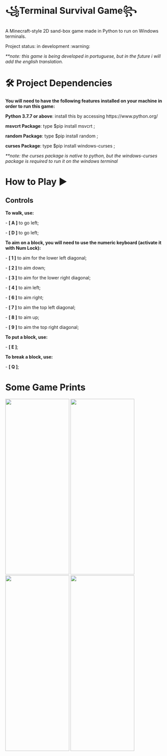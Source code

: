 # ꧁Terminal Survival Game꧂
<p>A Minecraft-style 2D sand-box game made in Python to run on Windows terminals.</p>
<p>Project status: in development :warning:</p>
<p><i>**note: this game is being developed in portuguese, but in the future i will add the english translation.</i></p>

# 🛠 Project Dependencies
<p><b>You will need to have the following features installed on your machine in order to run this game:</b></p>
<p><b>Python 3.7.7 or above</b>: install this by accessing https://www.python.org/</p>
<p><b>msvcrt Package</b>: type $pip install msvcrt ;</p>
<p><b>random Package</b>: type $pip install random ;</p>
<p><b>curses Package</b>: type $pip install windows-curses ;</p>
<p><i>**note: the curses package is native to python, but the windows-curses package is required to run it on the windows terminal</i></p>

# How to Play ▶

## Controls

<p><b>To walk, use:</b></p>
<p> - <b>[ A ]</b> to go left;</p>
<p> - <b>[ D ]</b> to go left;</p>

<p><b>To aim on a block, you will need to use the numeric keyboard (activate it with Num Lock):</b></p>
<p> - <b>[ 1 ]</b> to aim for the lower left diagonal;</p>
<p> - <b>[ 2 ]</b> to aim down;</p>
<p> - <b>[ 3 ]</b> to aim for the lower right diagonal;</p>
<p> - <b>[ 4 ]</b> to aim left;</p>
<p> - <b>[ 6 ]</b> to aim right;</p>
<p> - <b>[ 7 ]</b> to aim the top left diagonal;</p>
<p> - <b>[ 8 ]</b> to aim up;</p>
<p> - <b>[ 9 ]</b> to aim the top right diagonal;</p>

<p><b>To put a block, use:</b></p>
<p> - <b>[ E ]</b>;</p>

<p><b>To break a block, use:</b></p>
<p> - <b>[ Q ]</b>;</p>

# Some Game Prints

<img src="https://raw.githubusercontent.com/Guilherme-De-Marchi/Terminal-Survival-Game/master/img/print1.JPG" height="550" width="200"/>
<img src="https://raw.githubusercontent.com/Guilherme-De-Marchi/Terminal-Survival-Game/master/img/print2.JPG" height="550" width="200"/>
<img src="https://raw.githubusercontent.com/Guilherme-De-Marchi/Terminal-Survival-Game/master/img/print3.JPG" height="550" width="200"/>
<img src="https://raw.githubusercontent.com/Guilherme-De-Marchi/Terminal-Survival-Game/master/img/print4.JPG" height="550" width="200"/>
